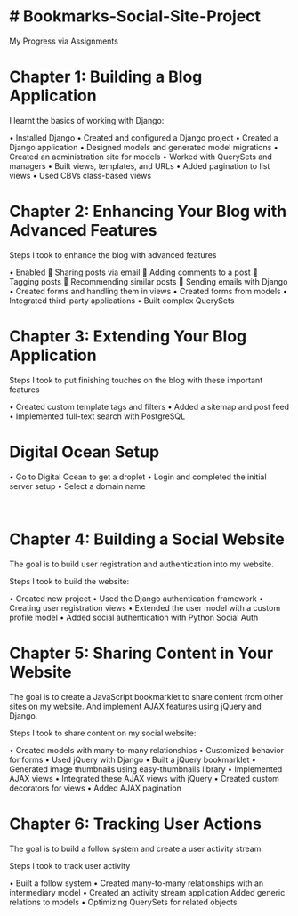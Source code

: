 # # Bookmarks-Social-Site-Project

My Progress via Assignments

# Chapter 1: Building a Blog Application

I learnt the basics of working with Django:

•	Installed Django
•	Created and configured a Django project
•	Created a Django application
•	Designed models and generated model migrations
•	Created an administration site for models
•	Worked with QuerySets and managers
•	Built views, templates, and URLs
•	Added pagination to list views
•	Used CBVs class-based views



# Chapter 2: Enhancing Your Blog with Advanced Features

Steps I took to enhance the blog with advanced features

•	Enabled
	Sharing posts via email
	Adding comments to a post
	Tagging posts
	Recommending similar posts
	Sending emails with Django
•	Created forms and handling them in views
•	Created forms from models
•	Integrated third-party applications
•	Built complex QuerySets


# Chapter 3: Extending Your Blog Application

Steps I took to put finishing touches on the blog with these important features

•	Created custom template tags and filters
•	Added a sitemap and post feed
•	Implemented full-text search with PostgreSQL
# Digital Ocean Setup
•	Go to Digital Ocean to get a droplet
•	Login and completed the initial server setup
•	Select a domain name

 
# Chapter 4: Building a Social Website
 
The goal is to build user registration and authentication into my website. 

Steps I took to build the website:

•	Created new project
•	Used the Django authentication framework 
•	Creating user registration views 
•	Extended the user model with a custom profile model 
•	Added social authentication with Python Social Auth 



# Chapter 5: Sharing Content in Your Website

The goal is to create a JavaScript bookmarklet to share content from other sites on my website. And implement AJAX features using jQuery and Django.

Steps I took to share content on my social website:

•	Created models with many-to-many relationships 
•	Customized behavior for forms 
•	Used jQuery with Django 
•	Built a jQuery bookmarklet 
•	Generated image thumbnails using easy-thumbnails library
•	Implemented AJAX views 
•	Integrated these AJAX views with jQuery 
•	Created custom decorators for views 
•	Added AJAX pagination


# Chapter 6: Tracking User Actions

The goal is to build a follow system and create a user activity stream. 

Steps I took to track user activity

•	Built a follow system 
•	Created many-to-many relationships with an intermediary model 
•	Created an activity stream application Added generic relations to models 
•	Optimizing QuerySets for related objects 
